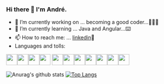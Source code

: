 
<!--![](https://github.com/AndrehW27/AndrehW27/blob/master/ReadmeImageGithub.jpg)

<img src="https://github.com/AndrehW27/AndrehW27/blob/master/ReadmeImageGithub.jpg" width="1200" height="300" />
-->


### Hi there 👋 I'm André.
<!--<img src="https://external-preview.redd.it/lrO9QICCD20h2L5_p03-DqW6Nq25ahd1Dg2gYxhRW1c.png?auto=webp&s=67d764468ca5faa45c4b9f09e7f0347b5bf73f98" width="1200" height="300" />
-->
- 🔭 I’m currently working on ... becoming a good coder...👨🏻‍💻
- 🌱 I’m currently learning ... Java and Angular...⌨️
- 📫 How to reach me: ... [linkedin](https://www.linkedin.com/in/andrecarvalho3/)👔
- Languages and tolls:

<!--JAVASCRPIT--><img src="https://www.kindpng.com/picc/m/67-678384_transparent-javascript-icon-png-png-download.png" width="30" height="30" /><!--HTML--><img src="https://cdn.iconscout.com/icon/free/png-512/html5-10-569380.png" width="30" height="30" /><!--CSS--><img src="https://cdn4.iconfinder.com/data/icons/iconsimple-programming/512/css-512.png" width="30" height="30" /><!--JAVA--><img src="https://icon-library.com/images/java-icon-images/java-icon-images-0.jpg" width="30" height="30" />
<!--MYSQL--><img src="https://f0.pngfuel.com/png/747/798/blue-and-white-happy-new-year-text-mysql-png-clip-art-thumbnail.png" width="30" height="30" /><!--SPRINGBOOT--><img src="https://miro.medium.com/max/300/1*DeBhsZUhS7RPLwyd1-Ul8A.png" width="30" height="30" /><!--ANGULAR--><img src="https://seeklogo.com/images/A/angular-logo-B76B1CDE98-seeklogo.com.png" width="30" height="30" /><!--BOOTSTRAP--><img src="https://getbootstrap.com/docs/4.1/assets/brand/bootstrap-social-logo.png" width="30" height="30" /><!--GIT--><img src="https://upload.wikimedia.org/wikipedia/commons/thumb/3/3f/Git_icon.svg/1024px-Git_icon.svg.png" width="30" height="30" /><!--REACT--><img src="https://cdn.iconscout.com/icon/free/png-512/react-1-282599.png" width="30" height="30" /><!--NODE--><img src="https://cdn.iconscout.com/icon/free/png-512/node-js-1174925.png" width="30" height="30" />
                                                                                                

![Anurag's github stats](https://github-readme-stats.vercel.app/api?username=andrehw27&show_icons=true&theme=algolia) 
[![Top Langs](https://github-readme-stats.vercel.app/api/top-langs/?username=andrehw27&layout=compact&theme=algolia)](https://github.com/anuraghazra/github-readme-stats) 

  



<!--COMMENTS

ESTATISTICAS GITHUB:
https://github.com/anuraghazra/github-readme-stats#top-languages-card
-->




